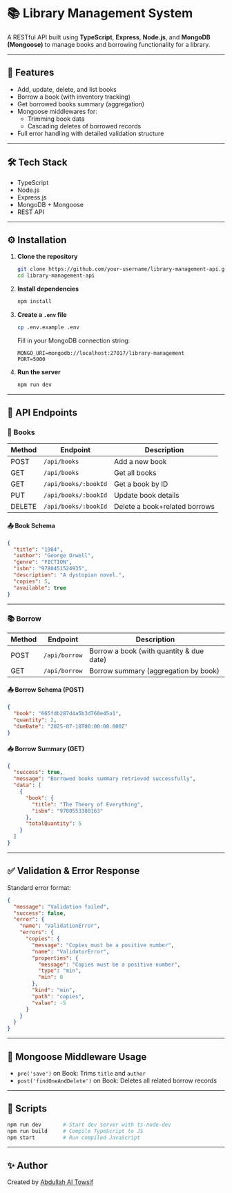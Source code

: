 # 📚 Library Management System

A RESTful API built using **TypeScript**, **Express**, **Node.js**, and **MongoDB (Mongoose)** to manage books and borrowing functionality for a library.

---

## 🚀 Features

- Add, update, delete, and list books
- Borrow a book (with inventory tracking)
- Get borrowed books summary (aggregation)
- Mongoose middlewares for:
  - Trimming book data
  - Cascading deletes of borrowed records
- Full error handling with detailed validation structure

---

## 🛠 Tech Stack

- TypeScript
- Node.js
- Express.js
- MongoDB + Mongoose
- REST API

---

## ⚙️ Installation

1. **Clone the repository**
   ```bash
   git clone https://github.com/your-username/library-management-api.git
   cd library-management-api
   ```

2. **Install dependencies**
   ```bash
   npm install
   ```

3. **Create a `.env` file**
   ```bash
   cp .env.example .env
   ```

   Fill in your MongoDB connection string:
   ```env
   MONGO_URI=mongodb://localhost:27017/library-management
   PORT=5000
   ```

4. **Run the server**
   ```bash
   npm run dev
   ```

---

## 🧪 API Endpoints

### 📘 Books

| Method | Endpoint           | Description                   |
|--------|--------------------|-------------------------------|
| POST   | `/api/books`       | Add a new book                |
| GET    | `/api/books`       | Get all books                 |
| GET    |`/api/books/:bookId`| Get a book by ID              |
| PUT    |`/api/books/:bookId`| Update book details           |
| DELETE |`/api/books/:bookId`| Delete a book+related borrows |

#### 📤 Book Schema

```json
{
  "title": "1984",
  "author": "George Orwell",
  "genre": "FICTION",
  "isbn": "9780451524935",
  "description": "A dystopian novel.",
  "copies": 5,
  "available": true
}
```

---

### 📚 Borrow

| Method | Endpoint      | Description                               |
|--------|---------------|-------------------------------------------|
| POST   | `/api/borrow` | Borrow a book (with quantity & due date)  |
| GET    | `/api/borrow` | Borrow summary (aggregation by book)      |

#### 📤 Borrow Schema (POST)

```json
{
  "book": "665fdb287d4a5b3d768e45a1",
  "quantity": 2,
  "dueDate": "2025-07-18T00:00:00.000Z"
}
```

#### 📥 Borrow Summary (GET)

```json
{
  "success": true,
  "message": "Borrowed books summary retrieved successfully",
  "data": [
    {
      "book": {
        "title": "The Theory of Everything",
        "isbn": "9780553380163"
      },
      "totalQuantity": 5
    }
  ]
}
```

---

## ✅ Validation & Error Response

Standard error format:
```json
{
  "message": "Validation failed",
  "success": false,
  "error": {
    "name": "ValidationError",
    "errors": {
      "copies": {
        "message": "Copies must be a positive number",
        "name": "ValidatorError",
        "properties": {
          "message": "Copies must be a positive number",
          "type": "min",
          "min": 0
        },
        "kind": "min",
        "path": "copies",
        "value": -5
      }
    }
  }
}
```

---

## 🔁 Mongoose Middleware Usage

- `pre('save')` on Book: Trims `title` and `author`
- `post('findOneAndDelete')` on Book: Deletes all related borrow records

---

## 🧼 Scripts

```bash
npm run dev       # Start dev server with ts-node-dev
npm run build     # Compile TypeScript to JS
npm start         # Run compiled JavaScript
```

---

## ✨ Author

Created by [Abdullah Al Towsif](https://github.com/AbdullahAlTowsif)